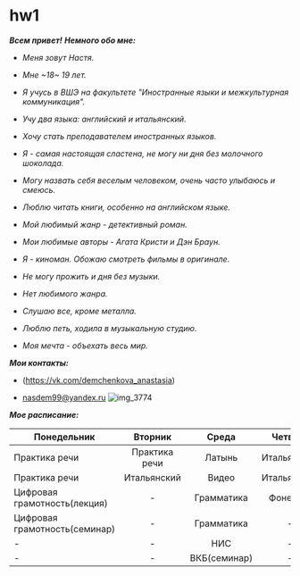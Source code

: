 # hw1
***Всем привет!*** ***Немного обо мне:***
 - *Меня зовут Настя.*
 + *Мне  ~18~ 19 лет.*  
- *Я учусь в ВШЭ на факультете "Иностранные языки и межкультурная коммуникация".* 
+ *Учу два языка: английский и итальянский.*
- *Хочу стать преподавателем иностранных языков.* 
+ *Я - самая настоящая сластена, не могу ни дня без молочного шоколада.* 
- *Могу назвать себя веселым человеком, очень часто улыбаюсь и смеюсь.*
+ *Люблю читать книги, особенно на английском языке.*  
- *Мой любимый жанр - детективный роман.*
+ *Мои любимые авторы - Агата Кристи и Дэн Браун.*
- *Я - киноман. Обожаю смотреть фильмы в оригинале.*
+ *Не могу прожить и дня без музыки.*
- *Нет любимого жанра.*
+ *Слушаю все, кроме металла.*
- *Люблю петь, ходила в музыкальную студию.*
+ *Моя мечта - объехать весь мир.*

 ***Мои контакты:***


- (https://vk.com/demchenkova_anastasia)
+ <nasdem99@yandex.ru>
![img_3774](https://user-images.githubusercontent.com/35455105/35193151-df409fa8-feaf-11e7-927b-2af7550429f3.JPG)

***Мое расписание:***

 Понедельник|Вторник|Среда|Четверг|Пятница|
 ---|:---:|:---:|:---:|:---:|
Практика речи|Практика речи|Латынь|Итальянский|ВКБ(лекция)|
Практика речи|Итальянский|Видео|Итальянский|-|
Цифровая грамотность(лекция)|-|Грамматика|Фонетика|-|
Цифровая грамотность(семинар)|-|Грамматика|-|-|
-|-|НИС|-|-|
-|-|ВКБ(семинар)|-|-|
